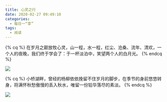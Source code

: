 ```yaml
---
title: 心灵之行
date: 2020-02-27 09:49:10
categories:
  - 每日一“享”
tags:
  - 阅读
---
```


<!-- HTML方式: 直接在 Markdown 文件中编写 HTML 来调用 -->
<!-- 其中 class="blockquote-center" 是必须的 -->
<!-- <blockquote class="blockquote-center">blah blah blah</blockquote> -->

<!-- 标签 方式，要求版本在0.4.5或以上 -->
<!-- {% centerquote %}blah blah blah{% endcenterquote %} -->

<!-- 标签别名 -->
<!-- {% cq %} blah blah blah {% endcq %} -->
{% cq %} 
在岁月之巅放牧心灵，山一程，水一程，红尘、沧桑、流年、清欢，一个人的夜晚，我们终于学会了：于一杯淡泊中，笑望两个人的白月光。
{% endcq %}

<!-- HTML方式: 直接在 Markdown 文件中编写 HTML 来调用 -->
<!-- 其中 class="full-image" 是必须的 -->
<!-- <img src="/image-url" class="full-image" /> -->

<!-- 标签 方式，要求版本在0.4.5或以上 -->
<!-- {% fullimage /image-url, alt, title %} -->

<!-- 别名 -->
<!-- {% fi /image-url, alt, title %} -->

<img src="https://ss3.bdstatic.com/70cFv8Sh_Q1YnxGkpoWK1HF6hhy/it/u=3724442178,3053869615&fm=26&gp=0.jpg" class="full-image">



{% cq %} 
小桥湖畔，曾经的杨柳依依挽留不住岁月的脚步，在季节的身前悠悠转身，将满怀秋愁傲慢的丢入秋水，唯留一份铅华落尽的素淡。
{% endcq %}

<img src="https://ss0.bdstatic.com/70cFuHSh_Q1YnxGkpoWK1HF6hhy/it/u=3668567841,2050262117&fm=26&gp=0.jpg" class="full-image" />

<!-- default\primary\success\info\warning\danger -->
<!-- {% note info %} info {% endnote %} -->